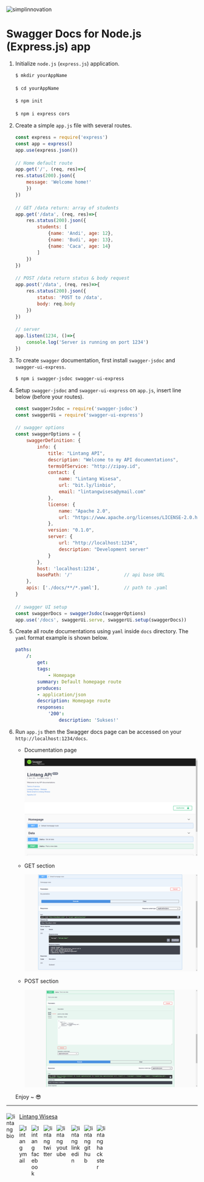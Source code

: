
![simplinnovation](https://4.bp.blogspot.com/-f7YxPyqHAzY/WJ6VnkvE0SI/AAAAAAAADTQ/0tDQPTrVrtMAFT-q-1-3ktUQT5Il9FGdQCLcB/s350/simpLINnovation1a.png)

# Swagger Docs for Node.js (Express.js) app

1. Initialize ```node.js``` (```express.js```) application.

    ```bash
    $ mkdir yourAppName

    $ cd yourAppName
    
    $ npm init

    $ npm i express cors
    ```

2. Create a simple ```app.js``` file with several routes.

    ```javascript
    const express = require('express')
    const app = express()
    app.use(express.json())

    // Home default route
    app.get('/', (req, res)=>{
    res.status(200).json({
        message: 'Welcome home!'
        })
    })

    // GET /data return: array of students
    app.get('/data', (req, res)=>{
        res.status(200).json({
            students: [
                {name: 'Andi', age: 12},
                {name: 'Budi', age: 13},
                {name: 'Caca', age: 14}
            ]
        })
    })

    // POST /data return status & body request
    app.post('/data', (req, res)=>{
        res.status(200).json({
            status: 'POST to /data',
            body: req.body
        })
    })

    // server
    app.listen(1234, ()=>{
        console.log('Server is running on port 1234')
    })
    ```

3. To create ```swagger``` documentation, first install ```swagger-jsdoc``` and ```swagger-ui-express```.

    ```bash
    $ npm i swagger-jsdoc swagger-ui-express
    ```

4. Setup ```swagger-jsdoc``` and ```swagger-ui-express``` on ```app.js```, insert line below (before your routes).

    ```javascript
    const swaggerJsdoc = require('swagger-jsdoc')
    const swaggerUi = require('swagger-ui-express')

    // swagger options
    const swaggerOptions = {
        swaggerDefinition: {
            info: {
                title: "Lintang API",
                description: "Welcome to my API documentations",
                termsOfService: "http://zipay.id",
                contact: {
                    name: "Lintang Wisesa",
                    url: "bit.ly/linbio",
                    email: "lintangwisesa@ymail.com"
                },
                license: {
                    name: "Apache 2.0",
                    url: "https://www.apache.org/licenses/LICENSE-2.0.html"
                },
                version: "0.1.0",
                server: {
                    url: "http://localhost:1234",
                    description: "Development server"
                }
            },
            host: 'localhost:1234',
            basePath: '/'                   // api base URL
        },
        apis: ['./docs/**/*.yaml'],         // path to .yaml
    }

    // swagger UI setup
    const swaggerDocs = swaggerJsdoc(swaggerOptions)
    app.use('/docs', swaggerUi.serve, swaggerUi.setup(swaggerDocs))
    ```

5. Create all route documentations using ```yaml``` inside ```docs``` directory. The ```yaml``` format example is shown below.

    ```yaml
    paths:
        /:
            get:
            tags:
                - Homepage
            summary: Default homepage route
            produces:
            - application/json
            description: Homepage route
            responses:
                '200':
                    description: 'Sukses!'
    ```

6. Run ```app.js``` then the Swagger docs page can be accessed on your ```http://localhost:1234/docs```.

    - Documentation page

        ![a](./img/a.png)

    - GET section

        ![b](./img/b.png)

    - POST section

        ![c](./img/c.png)

    Enjoy ~ 😎

<hr>

#### <a href="https://lintangwisesa.github.io/me/">
  <img style="margin-right:10px" align="left" alt="lintang bio" width="24px" src="https://avatars2.githubusercontent.com/u/30064213?s=460&u=6640a1c3d5c1892283e1c273006755de8d32fa59&v=4" /> Lintang Wisesa
  </a>

<a href="mailto: lintangwisesa@ymail.com">
  <img align="left" style="margin-right:10px" alt="lintang ymail" width="22px" src="https://camo.githubusercontent.com/b6e5ff081d7552ec05656de193794847e14d47ad/68747470733a2f2f732e79696d672e636f6d2f63762f61706976322f6d79632f6d61696c2f4d61696c5f694f535f6170705f69636f6e2e706e67" />
</a>

<a href="https://web.facebook.com/lintangbagus/">
  <img align="left" style="margin-right:10px" alt="lintang facebook" width="22px" src="https://camo.githubusercontent.com/a461898d72dd9f4c8c526dfcca9dfdc8a8c69605/68747470733a2f2f75706c6f61642e77696b696d656469612e6f72672f77696b6970656469612f636f6d6d6f6e732f7468756d622f352f35312f46616365626f6f6b5f665f6c6f676f5f253238323031392532392e7376672f3130323470782d46616365626f6f6b5f665f6c6f676f5f253238323031392532392e7376672e706e67" />
</a>

<a href="https://twitter.com/Lintang_Wisesa">
  <img style="margin-right:10px" align="left" alt="lintang twitter" width="24px" src="https://camo.githubusercontent.com/b6943877f3d8a1269974b9f820388403ee2b1978/68747470733a2f2f332e62702e626c6f6773706f742e636f6d2f2d4e786f754d6d7a32624f592f54385f61633937636573492f41414141414141414767302f65337659315f62646e62452f73313630302f547769747465722b6c6f676f2b323031322e706e67" />
</a>

<a href="https://www.youtube.com/user/lintangbagus">
  <img style="margin-right:10px" align="left" alt="lintang youtube" width="29px" src="https://www.pinclipart.com/picdir/big/55-557137_a-quiet-drifter-takes-a-janitorial-job-at.png" />
</a>

<a href="https://www.linkedin.com/in/lintangwisesa/">
  <img style="margin-right:10px" align="left" alt="lintang linkedin" width="24px" src="https://camo.githubusercontent.com/0d70d8c72e2f45755511d6799489dc49d0e325f0/68747470733a2f2f692e70696e696d672e636f6d2f6f726967696e616c732f63652f30392f33632f63653039336337323134616433353762623636356366643266363661386236622e706e67" />
</a>

<a href="https://github.com/LintangWisesa">
  <img style="margin-right:10px" align="left" alt="lintang github" width="23px" src="https://camo.githubusercontent.com/11406e7ae7d4716fcc586cddf450451576d71bef/68747470733a2f2f696d6167652e666c617469636f6e2e636f6d2f69636f6e732f7376672f32352f32353233312e737667" />
</a>

<a href="https://www.hackster.io/lintangwisesa">
  <img style="margin-right:10px" align="left" alt="lintang hackster" width="23px" src="https://user-images.githubusercontent.com/10383395/49821324-358fa080-fda0-11e8-8b00-def2a67fc598.png" />
</a>